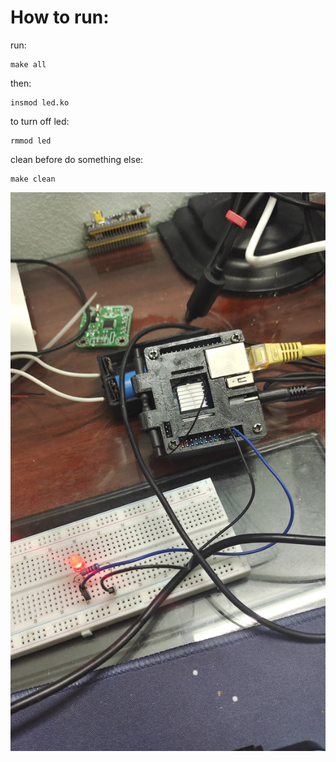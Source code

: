 # How to run:
run:
```
make all
```
then:
```
insmod led.ko
```
to turn off led:
```
rmmod led
```
clean before do something else:
```
make clean
```

![alt text](https://github.com/travu243/linux_driver/blob/main/pictures/led.jpg)

